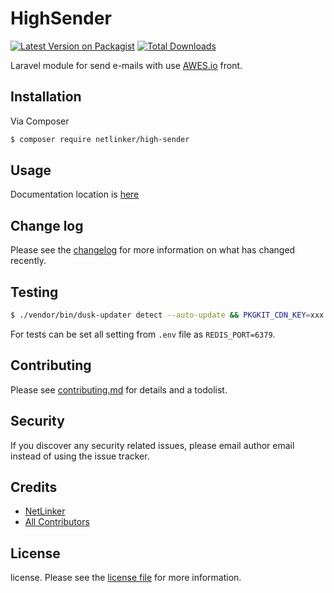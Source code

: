 # HighSender

[![Latest Version on Packagist][ico-version]][link-packagist]
[![Total Downloads][ico-downloads]][link-downloads]

Laravel module for send e-mails with use <a href="https://awes.io" target="_blank">AWES.io</a> front.

## Installation

Via Composer

``` bash
$ composer require netlinker/high-sender
```

## Usage

Documentation location is [here][link-documentation]

## Change log

Please see the [changelog](changelog.md) for more information on what has changed recently.

## Testing

``` bash
$ ./vendor/bin/dusk-updater detect --auto-update && PKGKIT_CDN_KEY=xxx ./vendor/bin/phpunit
```

For tests can be set all setting from `.env` file as `REDIS_PORT=6379`.

## Contributing

Please see [contributing.md](contributing.md) for details and a todolist.

## Security

If you discover any security related issues, please email author email instead of using the issue tracker.

## Credits

- [NetLinker][link-author]
- [All Contributors][link-contributors]

## License

license. Please see the [license file](license.md) for more information.

[ico-version]: https://img.shields.io/packagist/v/netlinker/high-sender.svg?style=flat-square
[ico-downloads]: https://img.shields.io/packagist/dt/netlinker/high-sender.svg?style=flat-square
[ico-travis]: https://img.shields.io/travis/netlinker/high-sender/master.svg?style=flat-square
[ico-styleci]: https://styleci.io/repos/12345678/shield

[link-packagist]: https://packagist.org/packages/netlinker/high-sender
[link-downloads]: https://packagist.org/packages/netlinker/high-sender
[link-travis]: https://travis-ci.org/NetLinkerPro/high-sender
[link-styleci]: https://styleci.io/repos/12345678
[link-author]: https://github.com/netlinker
[link-contributors]: ../../contributors
[link-documentation]: https://netlinker.pro/docs/modules/high-sender
